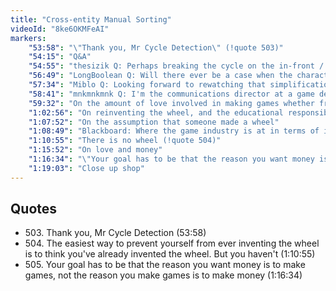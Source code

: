 ```yaml
---
title: "Cross-entity Manual Sorting"
videoId: "8ke6OKMFeAI"
markers:
    "53:58": "\"Thank you, Mr Cycle Detection\" (!quote 503)"
    "54:15": "Q&A"
    "54:55": "thesizik Q: Perhaps breaking the cycle on the in-front / behind pair?"
    "56:49": "LongBoolean Q: Will there ever be a case when the character's facing direction will change what we want for the sort order? I can think of a possible case if the characters had arms. Does the current method take these cases into account?"
    "57:34": "Miblo Q: Looking forward to rewatching that simplification from early on. I don't think I quite followed that live"
    "58:41": "mnkmnkmnk Q: I'm the communications director at a game development studio in Montreal. I just found your stream minutes ago and it's very fascinating. Your trailer seems to convey the idea that a game is \"better\" if it's entirely handmade, from scratch. Do you feel a game can't be made with as much \"love\" if it uses a premade engine as opposed to one that's made entirely from scratch? Do you not feel like reinventing the wheel may be a waste of time?"
    "59:32": "On the amount of love involved in making games whether from scratch or using a pre-made engine"
    "1:02:56": "On reinventing the wheel, and the educational responsibility of Handmade Hero"
    "1:07:52": "On the assumption that someone made a wheel"
    "1:08:49": "Blackboard: Where the game industry is at in terms of inventing the wheel"
    "1:10:55": "There is no wheel (!quote 504)"
    "1:15:52": "On love and money"
    "1:16:34": "\"Your goal has to be that the reason you want money is to make games, not the reason you make games is to make money\" (!quote 505)"
    "1:19:03": "Close up shop"
---
```


## Quotes

* 503\. Thank you, Mr Cycle Detection (53:58)
* 504\. The easiest way to prevent yourself from ever inventing the wheel is to think you've already invented the wheel. But you haven't (1:10:55)
* 505\. Your goal has to be that the reason you want money is to make games, not the reason you make games is to make money (1:16:34)
